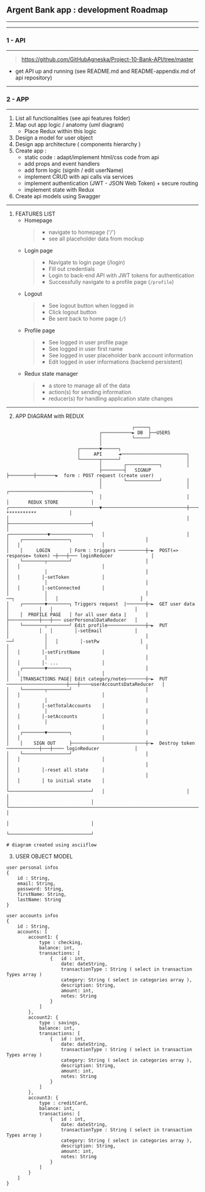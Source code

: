 ##  Argent Bank app : development Roadmap
---

---
### 1 - API
---
 > https://github.com/GitHubAgneska/Project-10-Bank-API/tree/master
- get API up and running (see README.md and README-appendix.md of api repository)

---
### 2 - APP
---
1. List all functionalities (see api features folder)
2. Map out app logic / anatomy (uml diagram)
   + Place Redux within this logic
3. Design a model for user object
4. Design app architecture ( components hierarchy )
5. Create app : 
    - static code : adapt/implement html/css code from api 
    - add props and event handlers
    - add form logic (signIn / edit userName)
    - implement CRUD with api calls via services
    - implement authentication (JWT - JSON Web Token) + secure routing
    - implement state with Redux
6. Create api models using Swagger

---
1. FEATURES LIST
    - Homepage
        > - navigate to homepage ('/')
        > - see all placeholder data from mockup
    - Login page
        > - Navigate to login page (/login)
        > - Fill out credentials
        > - Login to back-end API with JWT tokens for authentication
        > - Successfully navigate to a profile page (`/profile`)
    - Logout
        > - See logout button when logged in
        > - Click logout button
        > - Be sent back to home page (`/`)
    - Profile page
        > - See logged in user profile page
        > - See logged in user first name
        > - See logged in user placeholder bank account information
        > - Edit logged in user informations (backend persistent)
    - Redux state manager
        > - a store to manage all of the data
        > - action(s) for sending information
        > - reducer(s) for handling application state changes
---

2. APP DIAGRAM with REDUX
```
                                              ┌─────┐
                                  ┌───────────► DB  ├──USERS
                                  │           └─────┘
                                  │
                          ┌───────▼──────┐
                          │     API      ◄────────────────────────┐
                          └───────┬──────┘                        │
                                  │        ┌────────────┐         │
                                  ├────────┤   SIGNUP   ├─────────┼───────►  form : POST request (create user)
                                  │        └────────────┘         │
                                  │                               │                   ┌──────────────────────────────┐
                                  │                               │                   │       REDUX STORE            │
┌─────────────────────────────────▼───────────────────────────────┼───────────────────┤       ***********            │
│                                                                 │                   ├──────────────────────────────┤
│                                                  ┌──────────────▼───────────────┐   │                              │
│    ┌─────────────────┐                           │                              │   │                              │
│    │     LOGIN       │ Form : triggers ──────────┼─►  POST(=> response= token) ─┼───┼─── loginReducer              │
│    └────────┬────────┘                           │                              │   │                              │
│             │                                    │                              │   │        │-setToken            │
│             │                                    │                              │   │        │-setConnected        │
│             │                                    │                ──┐           │   │                              │
│    ┌────────▼────────┐ Triggers request  |───────┼─►  GET user data │           │   │                              │
│    │  PROFILE PAGE   │ for all user data |       │                  ├───────────┼───┼─── userPersonalDataReducer   │
│    └────────┬────────┘ Edit profile──────────────┼─►  PUT           │           │   │        │-setEmail            │
│             │                                    │                ──┘           │   │        │-setPw               │
│             │                                    │                              │   │        │-setFirstName        │
│             │                                    │                              │   │        │- ...                │
│    ┌────────▼────────┐                           │                              │   │                              │
│    │TRANSACTIONS PAGE│ Edit category/notes───────┼─►  PUT ──────────────────────┼───┼────userAccountsDataReducer   │
│    └────────┬────────┘                           │                              │   │                              │
│             │                                    │                              │   │        │-setTotalAccounts    │
│             │                                    │                              │   │        │-setAccounts         │
│             │                                    │                              │   │                              │
│    ┌────────▼────────┐                           │                              │   │                              │
│    │    SIGN OUT     ├───────────────────────────┼─►  Destroy token ────────────┼───┼──── loginReducer             │
│    └─────────────────┘                           │                              │   │                              │
│                                                  │                              │   │        │-reset all state     │
│                                                  │                              │   │        │ to initial state    │
│                                                  └──────────────────────────────┘   │                              │
│                                                                                     │                              │
└─────────────────────────────────────────────────────────────────────────────────────┤                              │
                                                                                      │                              │
                                                                                      └──────────────────────────────┘

# diagram created using asciiflow
```

3. USER OBJECT MODEL

````
user personal infos
{
    id : String,
    email: String,
    password: String,
    firstName: String,
    lastName: String
}

user accounts infos
{
    id : String,
    accounts: [
        account1: {
            type : checking,
            balance: int,
            transactions: [
                {   id : int,
                    date: dateString,
                    transactionType : String ( select in transaction Types array )
                    category: String ( select in categories array ),
                    description: String,
                    amount: int,
                    notes: String
                }
            ]
        },
        account2: {
            type : savings,
            balance: int,
            transactions: [
                {   id : int,
                    date: dateString,
                    transactionType : String ( select in transaction Types array )
                    category: String ( select in categories array ),
                    description: String,
                    amount: int,
                    notes: String
                }
            ]
        },
        account3: {
            type : creditCard,
            balance: int,
            transactions: [
                {   id : int,
                    date: dateString,
                    transactionType : String ( select in transaction Types array )
                    category: String ( select in categories array ),
                    description: String,
                    amount: int,
                    notes: String
                }
            ]
        }
    ]
}


````






